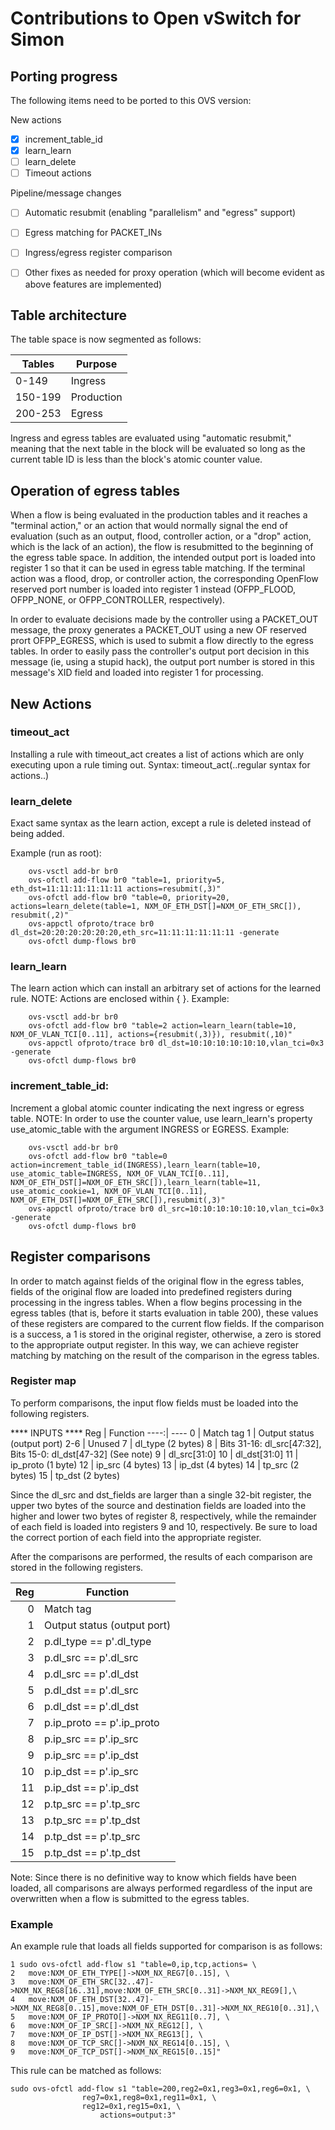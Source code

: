 # Contributions to Open vSwitch for Simon

## Porting progress

The following items need to be ported to this OVS version:

New actions
 - [x] increment_table_id
 - [x] learn_learn
 - [ ] learn_delete
 - [ ] Timeout actions

Pipeline/message changes
 - [ ] Automatic resubmit (enabling "parallelism" and "egress" support)
 - [ ] Egress matching for PACKET_INs
 - [ ] Ingress/egress register comparison
 - [ ] Other fixes as needed for proxy operation (which will become
   evident as above features are implemented)



## Table architecture 

The table space is now segmented as follows:

 Tables | Purpose
    --- | ---
  0-149 | Ingress
150-199 | Production
200-253 | Egress

Ingress and egress tables are evaluated using "automatic resubmit,"
meaning that the next table in the block will be evaluated so long as
the current table ID is less than the block's atomic counter value.

## Operation of egress tables

When a flow is being evaluated in the production tables and it reaches
a "terminal action," or an action that would normally signal the end
of evaluation (such as an output, flood, controller action, or a
"drop" action, which is the lack of an action), the flow is
resubmitted to the beginning of the egress table space.  In addition,
the intended output port is loaded into register 1 so that it can be
used in egress table matching.  If the terminal action was a flood,
drop, or controller action, the corresponding OpenFlow reserved port
number is loaded into register 1 instead (OFPP_FLOOD, OFPP_NONE, or
OFPP_CONTROLLER, respectively).  

In order to evaluate decisions made by the controller using a
PACKET_OUT message, the proxy generates a PACKET_OUT using a new OF
reserved prort OFPP_EGRESS, which is used to submit a flow directly to
the egress tables.  In order to easily pass the controller's output
port decision in this message (ie, using a stupid hack), the output
port number is stored in this message's XID field and loaded into
register 1 for processing.

## New Actions
### timeout_act
  Installing a rule with timeout_act creates a list of actions which are 
  only executing upon a rule timing out. 
  Syntax:
    timeout_act(..regular syntax for actions..)

### learn_delete
  Exact same syntax as the learn action, except a rule is deleted instead
  of being added.
  
  Example (run as root):
```
    ovs-vsctl add-br br0
    ovs-ofctl add-flow br0 "table=1, priority=5, eth_dst=11:11:11:11:11:11 actions=resubmit(,3)"
    ovs-ofctl add-flow br0 "table=0, priority=20, actions=learn_delete(table=1, NXM_OF_ETH_DST[]=NXM_OF_ETH_SRC[]), resubmit(,2)"
    ovs-appctl ofproto/trace br0 dl_dst=20:20:20:20:20:20,eth_src=11:11:11:11:11:11 -generate
    ovs-ofctl dump-flows br0
```

### learn_learn
  The learn action which can install an arbitrary set of actions for the 
  learned rule.
  NOTE: Actions are enclosed within { }.
  Example:
```
    ovs-vsctl add-br br0
    ovs-ofctl add-flow br0 "table=2 action=learn_learn(table=10, NXM_OF_VLAN_TCI[0..11], actions={resubmit(,3)}), resubmit(,10)"
    ovs-appctl ofproto/trace br0 dl_dst=10:10:10:10:10:10,vlan_tci=0x3 -generate
    ovs-ofctl dump-flows br0
```

### increment_table_id:
  Increment a global atomic counter indicating the next ingress or
  egress table.
  NOTE: In order to use the counter value, use learn_learn's property
  use_atomic_table with the argument INGRESS or EGRESS.
  Example:
```
    ovs-vsctl add-br br0
    ovs-ofctl add-flow br0 "table=0 action=increment_table_id(INGRESS),learn_learn(table=10, use_atomic_table=INGRESS, NXM_OF_VLAN_TCI[0..11], NXM_OF_ETH_DST[]=NXM_OF_ETH_SRC[]),learn_learn(table=11, use_atomic_cookie=1, NXM_OF_VLAN_TCI[0..11], NXM_OF_ETH_DST[]=NXM_OF_ETH_SRC[]),resubmit(,3)"
    ovs-appctl ofproto/trace br0 dl_src=10:10:10:10:10:10,vlan_tci=0x3 -generate
    ovs-ofctl dump-flows br0
```

## Register comparisons

In order to match against fields of the original flow in the egress
tables, fields of the original flow are loaded into predefined
registers during processing in the ingress tables.  When a flow begins
processing in the egress tables (that is, before it starts evaluation
in table 200), these values of these registers are compared to the
current flow fields.  If the comparison is a success, a 1 is stored in
the original register, otherwise, a zero is stored to the appropriate
output register.  In this way, we can achieve register matching by
matching on the result of the comparison in the egress tables.

### Register map

To perform comparisons, the input flow fields must be loaded into the
following registers.

**** INPUTS ****
Reg | Function
----:| ----
  0  | Match tag
  1  | Output status (output port)
2-6  | Unused
  7  | dl_type (2 bytes)
  8  | Bits 31-16: dl_src[47:32], Bits 15-0:  dl_dst[47-32] (See note)
  9  | dl_src[31:0]
 10  | dl_dst[31:0]
 11  | ip_proto (1 byte)
 12  | ip_src (4 bytes)
 13  | ip_dst (4 bytes)
 14  | tp_src (2 bytes)
 15  | tp_dst (2 bytes)


Since the dl_src and dst_fields are larger than a single 32-bit
register, the upper two bytes of the source and destination fields are
loaded into the higher and lower two bytes of register 8,
respectively, while the remainder of each field is loaded into
registers 9 and 10, respectively.  Be sure to load the correct portion
of each field into the appropriate register.

After the comparisons are performed, the results of each comparison
are stored in the following registers.

Reg  | Function
----:|----
  0  | Match tag
  1  | Output status (output port)
  2  | p.dl_type  ==   p'.dl_type
  3  | p.dl_src   ==   p'.dl_src
  4  | p.dl_src   ==   p'.dl_dst
  5  | p.dl_dst   ==   p'.dl_src
  6  | p.dl_dst   ==   p'.dl_dst
  7  | p.ip_proto ==   p'.ip_proto
  8  | p.ip_src   ==   p'.ip_src
  9  | p.ip_src   ==   p'.ip_dst
 10  | p.ip_dst   ==   p'.ip_src
 11  | p.ip_dst   ==   p'.ip_dst
 12  | p.tp_src   ==   p'.tp_src
 13  | p.tp_src   ==   p'.tp_dst
 14  | p.tp_dst   ==   p'.tp_src
 15  | p.tp_dst   ==   p'.tp_dst


Note: Since there is no definitive way to know which fields have been
loaded, all comparisons are always performed regardless of the input
are overwritten when a flow is submitted to the egress tables.  

### Example

An example rule that loads all fields supported for comparison is as
follows:
```
1 sudo ovs-ofctl add-flow s1 "table=0,ip,tcp,actions= \
2   move:NXM_OF_ETH_TYPE[]->NXM_NX_REG7[0..15], \
3   move:NXM_OF_ETH_SRC[32..47]->NXM_NX_REG8[16..31],move:NXM_OF_ETH_SRC[0..31]->NXM_NX_REG9[],\
4   move:NXM_OF_ETH_DST[32..47]->NXM_NX_REG8[0..15],move:NXM_OF_ETH_DST[0..31]->NXM_NX_REG10[0..31],\
5   move:NXM_OF_IP_PROTO[]->NXM_NX_REG11[0..7], \
6   move:NXM_OF_IP_SRC[]->NXM_NX_REG12[], \
7   move:NXM_OF_IP_DST[]->NXM_NX_REG13[], \
8   move:NXM_OF_TCP_SRC[]->NXM_NX_REG14[0..15], \
9   move:NXM_OF_TCP_DST[]->NXM_NX_REG15[0..15]"
```

This rule can be matched as follows:
```
sudo ovs-ofctl add-flow s1 "table=200,reg2=0x1,reg3=0x1,reg6=0x1, \
 			    reg7=0x1,reg8=0x1,reg11=0x1, \
			    reg12=0x1,reg15=0x1, \
		            actions=output:3"
```